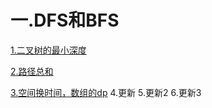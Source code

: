 # 一.DFS和BFS

[1.二叉树的最小深度](https://leetcode-cn.com/problems/minimum-depth-of-binary-tree/solution/er-cha-shu-de-zui-xiao-shen-du-by-leetcode-solutio/)

[2.路径总和](https://leetcode-cn.com/problems/path-sum/solution/lu-jing-zong-he-by-leetcode-solution/)

[3.空间换时间，数组的dp](https://leetcode-cn.com/problems/continuous-subarray-sum/solution/lian-xu-de-zi-shu-zu-he-by-leetcode/)
4.更新
5.更新2
6.更新3